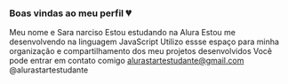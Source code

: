 ### Boas vindas ao meu perfil 💔
Meu nome e Sara narciso
Estou estudando na Alura
Estou me desenvolvendo na linguagem JavaScript
Utilizo essse espaço para minha organização e compartilhamento dos meu projetos desenvolvidos
Você pode entrar em contato comigo
alurastartestudante@gmail.com
@alurastartestudante
